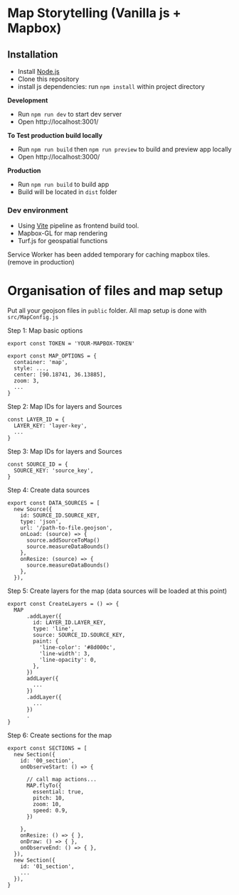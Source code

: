 # Map Storytelling (Vanilla js + Mapbox)

## Installation
- Install [Node.js](https://nodejs.org/en/)
- Clone this repository
- install js dependencies: run `npm install` within project directory

**Development**

- Run `npm run dev` to start dev server
- Open http://localhost:3001/

**To Test production build locally**

- Run `npm run build` then `npm run preview` to build and preview app locally
- Open http://localhost:3000/

**Production**

- Run `npm run build` to build app
- Build will be located in `dist` folder

### Dev environment

- Using [Vite](https://vitejs.dev) pipeline as frontend build tool.
- Mapbox-GL for map rendering
- Turf.js for geospatial functions

Service Worker has been added temporary for caching mapbox tiles. (remove in production)


# Organisation of files and map setup

Put all your geojson files in `public` folder. All map setup is done with `src/MapConfig.js`

Step 1: Map basic options 
```
export const TOKEN = 'YOUR-MAPBOX-TOKEN'

export const MAP_OPTIONS = {
  container: 'map',
  style: ...,
  center: [90.18741, 36.13885],
  zoom: 3,
  ...
}
```

Step 2: Map IDs for layers and Sources
```
const LAYER_ID = {
  LAYER_KEY: 'layer-key',
  ...
}
```

Step 3: Map IDs for layers and Sources
```
const SOURCE_ID = {
  SOURCE_KEY: 'source_key',
}

```

Step 4: Create data sources
```
export const DATA_SOURCES = [
  new Source({
    id: SOURCE_ID.SOURCE_KEY,
    type: 'json',
    url: '/path-to-file.geojson',
    onLoad: (source) => {
      source.addSourceToMap()
      source.measureDataBounds()
    },
    onResize: (source) => {
      source.measureDataBounds()
    },
  }),
```

Step 5: Create layers for the map (data sources will be loaded at this point)
```
export const CreateLayers = () => {
  MAP
      .addLayer({
        id: LAYER_ID.LAYER_KEY,
        type: 'line',
        source: SOURCE_ID.SOURCE_KEY,
        paint: {
          'line-color': '#8d000c',
          'line-width': 3,
          'line-opacity': 0,
        },
      })
      addLayer({
        ...
      })
      .addLayer({
        ...
      })
      .
}
```
Step 6: Create sections for the map
```
export const SECTIONS = [
  new Section({
    id: '00_section',
    onObserveStart: () => {
     
      // call map actions...
      MAP.flyTo({
        essential: true,
        pitch: 10,
        zoom: 10,
        speed: 0.9,
      })
      
    },
    onResize: () => { },
    onDraw: () => { },    
    onObserveEnd: () => { },
  }),
  new Section({
    id: '01_section',
    ...
  }),
}
```